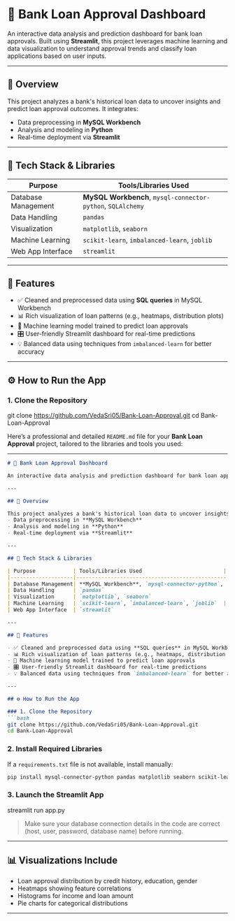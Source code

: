 # 🏦 Bank Loan Approval Dashboard

An interactive data analysis and prediction dashboard for bank loan approvals. Built using **Streamlit**, this project leverages machine learning and data visualization to understand approval trends and classify loan applications based on user inputs.

---

## 📌 Overview

This project analyzes a bank's historical loan data to uncover insights and predict loan approval outcomes. It integrates:
- Data preprocessing in **MySQL Workbench**
- Analysis and modeling in **Python**
- Real-time deployment via **Streamlit**

---

## 🧰 Tech Stack & Libraries

| Purpose            | Tools/Libraries Used                          |
|--------------------|------------------------------------------------|
| Database Management| **MySQL Workbench**, `mysql-connector-python`, `SQLAlchemy` |
| Data Handling      | `pandas`                                       |
| Visualization      | `matplotlib`, `seaborn`                        |
| Machine Learning   | `scikit-learn`, `imbalanced-learn`, `joblib`  |
| Web App Interface  | `streamlit`                                    |

---

## 📂 Features

- ✅ Cleaned and preprocessed data using **SQL queries** in MySQL Workbench
- 📊 Rich visualization of loan patterns (e.g., heatmaps, distribution plots)
- 🤖 Machine learning model trained to predict loan approvals
- 🎛️ User-friendly Streamlit dashboard for real-time predictions
- 💡 Balanced data using techniques from `imbalanced-learn` for better accuracy

---

## ⚙️ How to Run the App

### 1. Clone the Repository
git clone https://github.com/VedaSri05/Bank-Loan-Approval.git
cd Bank-Loan-Approval





Here’s a professional and detailed `README.md` file for your **Bank Loan Approval** project, tailored to the libraries and tools you used:

---

````markdown
# 🏦 Bank Loan Approval Dashboard

An interactive data analysis and prediction dashboard for bank loan approvals. Built using **Streamlit**, this project leverages machine learning and data visualization to understand approval trends and classify loan applications based on user inputs.

---

## 📌 Overview

This project analyzes a bank's historical loan data to uncover insights and predict loan approval outcomes. It integrates:
- Data preprocessing in **MySQL Workbench**
- Analysis and modeling in **Python**
- Real-time deployment via **Streamlit**

---

## 🧰 Tech Stack & Libraries

| Purpose            | Tools/Libraries Used                          |
|--------------------|------------------------------------------------|
| Database Management| **MySQL Workbench**, `mysql-connector-python`, `SQLAlchemy` |
| Data Handling      | `pandas`                                       |
| Visualization      | `matplotlib`, `seaborn`                        |
| Machine Learning   | `scikit-learn`, `imbalanced-learn`, `joblib`  |
| Web App Interface  | `streamlit`                                    |

---

## 📂 Features

- ✅ Cleaned and preprocessed data using **SQL queries** in MySQL Workbench
- 📊 Rich visualization of loan patterns (e.g., heatmaps, distribution plots)
- 🤖 Machine learning model trained to predict loan approvals
- 🎛️ User-friendly Streamlit dashboard for real-time predictions
- 💡 Balanced data using techniques from `imbalanced-learn` for better accuracy

---

## ⚙️ How to Run the App

### 1. Clone the Repository
```bash
git clone https://github.com/VedaSri05/Bank-Loan-Approval.git
cd Bank-Loan-Approval
````

### 2. Install Required Libraries

If a `requirements.txt` file is not available, install manually:

```bash
pip install mysql-connector-python pandas matplotlib seaborn scikit-learn imbalanced-learn streamlit sqlalchemy joblib
```

### 3. Launch the Streamlit App

streamlit run app.py


> Make sure your database connection details in the code are correct (host, user, password, database name) before running.

---


## 📊 Visualizations Include

* Loan approval distribution by credit history, education, gender
* Heatmaps showing feature correlations
* Histograms for income and loan amount
* Pie charts for categorical distributions

---
